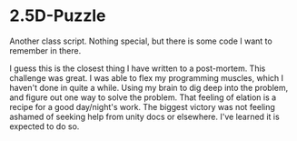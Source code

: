 # 2.5D-Puzzle
Another class script. Nothing special, but there is some code I want to remember in there.

I guess this is the closest thing I have written to a post-mortem. This challenge was great. I was able to flex my programming muscles, which I haven't done in quite a while. Using my brain to dig deep into the problem, and figure out one way to solve the problem. That feeling of elation is a recipe for a good day/night's work. The biggest victory was not feeling ashamed of seeking help from unity docs or elsewhere. I've learned it is expected to do so.
